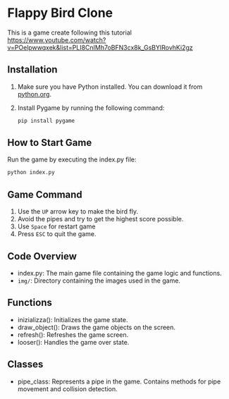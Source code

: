 # Flappy Bird Clone

This is a game create following this tutorial 
https://www.youtube.com/watch?v=POelpwwqxek&list=PLI8CnIMh7oBFN3cx8k_GsBYIRovhKi2gz

## Installation

1. Make sure you have Python installed. You can download it from [python.org](https://www.python.org/).
2. Install Pygame by running the following command:

    ```sh
    pip install pygame
    ```

## How to Start Game

Run the game by executing the index.py file:

```sh
python index.py
```

## Game Command

1. Use the `UP` arrow key to make the bird fly.
2. Avoid the pipes and try to get the highest score possible.
3. Use `Space` for restart game
3. Press `ESC` to quit the game.

## Code Overview

- index.py: The main game file containing the game logic and functions.
- `img/`: Directory containing the images used in the game.

## Functions

- inizializza(): Initializes the game state.
- draw_object(): Draws the game objects on the screen.
- refresh(): Refreshes the game screen.
- looser(): Handles the game over state.

## Classes

- pipe_class: Represents a pipe in the game. Contains methods for pipe movement and collision detection.
